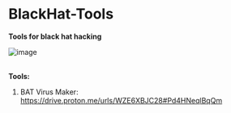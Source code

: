 # BlackHat-Tools
<b>Tools for black hat hacking</b>
<br>

![image](https://user-images.githubusercontent.com/120317751/213904412-65214282-3bae-4b9f-b243-075e91354e4b.png)

<br>
<B>Tools:</b>
<br>

1. BAT Virus Maker: https://drive.proton.me/urls/WZE6XBJC28#Pd4HNeqlBqQm
